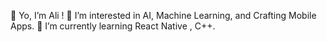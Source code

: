 👋 Yo, I’m Ali !
👀 I’m interested in AI, Machine Learning, and Crafting Mobile Apps.
🌱 I’m currently learning React Native , C++.
